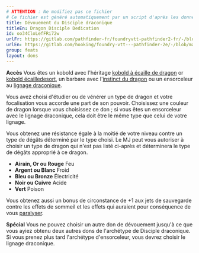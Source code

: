 ```yaml
---
# ATTENTION : Ne modifiez pas ce fichier
# Ce fichier est généré automatiquement par un script d'après les données du module Foundry VTT officiel et de sa traduction
title: Dévouement du Disciple draconique
titleEn: Dragon Disciple Dedication
id: oo34CloLefFRi72w
urlFr: https://gitlab.com/pathfinder-fr/foundryvtt-pathfinder2-fr/-/blob/master/data/feats/oo34CloLefFRi72w.htm
urlEn: https://gitlab.com/hooking/foundry-vtt---pathfinder-2e/-/blob/master/packs/data/feats.db/dragon-disciple-dedication.json
group: feats
layout: dons
---
```

**Accès** Vous êtes un kobold avec l'héritage [kobold à écaille de dragon](../ancestry-features/kobold-à-écaille-de-dragon.md) or [kobold écailledesort](../ancestry-features/kobold-écaille-de-sort.md), un barbare avec l'[instinct du dragon](../class-features/instinct-du-dragon.md) ou un ensorceleur au [lignage draconique](../class-features/lignage-:-draconique.md).

Vous avez choisi d'étudier ou de vénérer un type de dragon et votre focalisation vous accorde une part de son pouvoir. Choisissez une couleur de dragon lorsque vous choisissez ce don ; si vous êtes un ensorceleur avec le lignage draconique, cela doit être le même type que celui de votre lignage.

Vous obtenez une résistance égale à la moitié de votre niveau contre un type de dégâts déterminé par le type choisi. Le MJ peut vous autoriser à choisir un type de dragon qui n'est pas listé ci-après et déterminera le type de dégâts approprié à ce dragon.


- **Airain, Or ou Rouge** Feu
- **Argent ou Blanc** Froid
- **Bleu ou Bronze** Électricité
- **Noir ou Cuivre** Acide
- **Vert** Poison

Vous obtenez aussi un bonus de circonstance de +1 aux jets de sauvegarde contre les effets de sommeil et les effets qui auraient pour conséquence de vous [paralyser](../etats/paralysé.md).

**Spécial** Vous ne pouvez choisir un autre don de dévouement jusqu'à ce que vous ayiez obtenu deux autres dons de l'archétype de Disciple draconique. Si vous prenez plus tard l'archétype d'ensorceleur, vous devrez choisir le lignage draconique.


